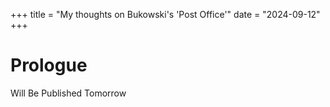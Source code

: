 +++
title = "My thoughts on Bukowski's 'Post Office'"
date = "2024-09-12"
+++


# Prologue
Will Be Published Tomorrow